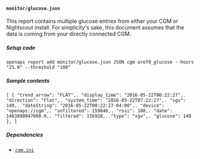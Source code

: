 #### `monitor/glucose.json`
This report contains multiple glucose entries from either your CGM or Nightscout install.  For simplicity's sake, this document assumes that the data is coming from your directly connected CGM.
##### Setup code
`openaps report add monitor/glucose.json JSON cgm oref0_glucose --hours "25.0" --threshold "100"`
##### Sample contents
`[
  {
    "trend_arrow": "FLAT",.
    "display_time": "2016-05-22T00:22:27",.
    "direction": "Flat",.
    "system_time": "2016-05-22T07:22:27",.
    "sgv": 149,.
    "dateString": "2016-05-22T00:22:27-04:00",.
    "device": "openaps://cgm",.
    "unfiltered": 159840,.
    "rssi": 180,.
    "date": 1463890947000.0,.
    "filtered": 156928,.
    "type": "sgv",.
    "glucose": 149
  },
]`
##### Dependencies
* [`cgm.ini`](openaps-device-cgm.md)
